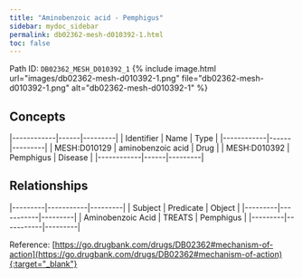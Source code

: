 ```yaml
---
title: "Aminobenzoic acid - Pemphigus"
sidebar: mydoc_sidebar
permalink: db02362-mesh-d010392-1.html
toc: false 
---
```



Path ID: `DB02362_MESH_D010392_1`
{% include image.html url="images/db02362-mesh-d010392-1.png" file="db02362-mesh-d010392-1.png" alt="db02362-mesh-d010392-1" %}

## Concepts

|------------|------|---------|
| Identifier | Name | Type    |
|------------|------|---------|
| MESH:D010129 | aminobenzoic acid | Drug |
| MESH:D010392 | Pemphigus | Disease |
|------------|------|---------|

## Relationships

|---------|-----------|---------|
| Subject | Predicate | Object  |
|---------|-----------|---------|
| Aminobenzoic Acid | TREATS | Pemphigus |
|---------|-----------|---------|

Reference: [https://go.drugbank.com/drugs/DB02362#mechanism-of-action](https://go.drugbank.com/drugs/DB02362#mechanism-of-action){:target="_blank"}